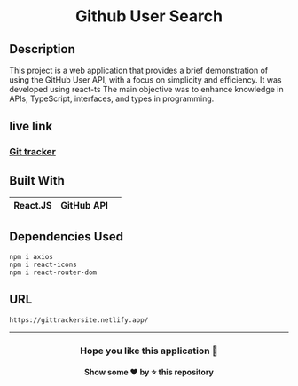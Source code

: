 <h1 align="center">Github User Search</h1>

## Description 
This project is a web application that provides a brief demonstration of using the GitHub User API, with a focus on simplicity and efficiency. It was developed using react-ts  The main objective was to enhance knowledge in APIs, TypeScript, interfaces, and types in programming.

## live link 
### [Git tracker](https://gittrackersite.netlify.app/)

## Built With
|React.JS|GitHub API||
|---|---|---|

## Dependencies Used
```
npm i axios
npm i react-icons
npm i react-router-dom
```
## URL
```
https://gittrackersite.netlify.app/
```

---
<h3 align="center">Hope you like this application 🤩</h3>
<h4 align="center">Show some ❤️ by ⭐ this repository</h4>
